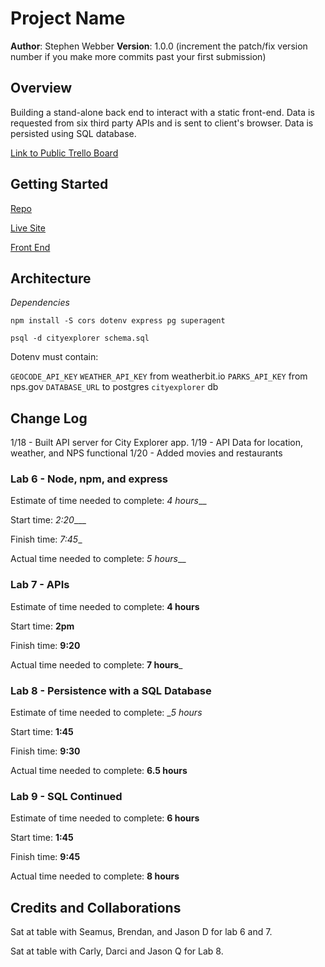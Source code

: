 # Project Name

**Author**: Stephen Webber
**Version**: 1.0.0 (increment the patch/fix version number if you make more commits past your first submission)

## Overview
<!-- Provide a high level overview of what this application is and why you are building it, beyond the fact that it's an assignment for this class. (i.e. What's your problem domain?) -->

Building a stand-alone back end to interact with a static front-end. Data is requested from six third party APIs and is sent to client's browser. Data is persisted using SQL database.


[Link to Public Trello Board](https://trello.com/b/gT95dxpq/cityexplorer)

## Getting Started

[Repo](https://github.com/offgridauthor/301lab6-server)

[Live Site](https://slw-301lab6.herokuapp.com/)

[Front End](https://codefellows.github.io/code-301-guide/curriculum/city-explorer-app/front-end/)

<!-- What are the steps that a user must take in order to build this app on their own machine and get it running? -->

## Architecture
<!-- Provide a detailed description of the application design. What technologies (languages, libraries, etc) you're using, and any other relevant design information. -->

*Dependencies*

`npm install -S cors dotenv express pg superagent`

`psql -d cityexplorer schema.sql`

Dotenv must contain: 

`GEOCODE_API_KEY` 
`WEATHER_API_KEY` from weatherbit.io
`PARKS_API_KEY` from nps.gov
`DATABASE_URL` to postgres `cityexplorer` db

## Change Log
<!-- Use this area to document the iterative changes made to your application as each feature is successfully implemented. Use time stamps. Here's an examples:

01-01-2001 4:59pm - Application now has a fully-functional express server, with a GET route for the location resource.-->

1/18 - Built API server for City Explorer app.
1/19 - API Data for location, weather, and NPS functional
1/20 - Added movies and restaurants

### Lab 6 - Node, npm, and express

Estimate of time needed to complete: _4 hours___

Start time: _2:20____

Finish time: _7:45__

Actual time needed to complete: _5 hours___

### Lab 7 - APIs

Estimate of time needed to complete: __4 hours__

Start time: __2pm__

Finish time: __9:20__

Actual time needed to complete: __7 hours___

### Lab 8 - Persistence with a SQL Database

Estimate of time needed to complete: __5 hours_

Start time: __1:45__

Finish time: __9:30__

Actual time needed to complete: __6.5 hours__

### Lab 9 - SQL Continued

Estimate of time needed to complete: __6 hours__

Start time: __1:45__

Finish time: __9:45__

Actual time needed to complete: __8 hours__

## Credits and Collaborations
<!-- Give credit (and a link) to other people or resources that helped you build this application. -->

Sat at table with Seamus, Brendan, and Jason D for lab 6 and 7. 

Sat at table with Carly, Darci and Jason Q for Lab 8.

